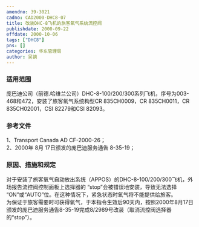 ```yaml
---
amendno: 39-3021  
cadno: CAD2000-DHC8-07  
title: 改装DHC-8飞机的旅客氧气系统流控阀  
publishdate: 2000-09-22  
effdate: 2000-10-06  
tags: ["DHC8"]  
pns: []  
categories: 华东管理局  
author: 吴镝  
---
```

  
### 适用范围  
庞巴迪公司（前德.哈维兰公司）DHC-8-100/200/300系列飞机，序号为003-468和472，安装了旅客氧气系统构型CR 835CH0009，CR 835CH0011，CR 835CH02001，CSI 82279和CSI 82093。  
  
<!--more-->  
### 参考文件  
1、Transport Canada AD CF-2000-26；  
 2、2000年 8月 17日颁发的庞巴迪服务通告 8-35-19；  
  
### 原因、措施和规定  
对于安装了旅客氧气自动放出系统（APPOS）的DHC-8-100/200/300飞机，外场报告流控阀控制面板上选择器的 “stop”会被错误地安装，导致无法选择 “ON”或“AUTO”位。在这种情况下，紧急状态时氧气将不能提供给旅客。  
    为保证于旅客需要时可获得氧气，于本指令生效后90天内，按照2000年8月17日颁发的庞巴迪服务通告8-35-19完成8/2989号改装（取消流控阀选择器的“stop”）。  
